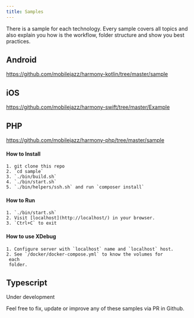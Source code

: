 ```yaml
---
title: Samples
---
```


 There is a sample for each technology. Every sample covers all topics and also explain you how is the workflow, folder structure and show you best practices.
## Android

https://github.com/mobilejazz/harmony-kotlin/tree/master/sample


## iOS

https://github.com/mobilejazz/harmony-swift/tree/master/Example

## PHP

https://github.com/mobilejazz/harmony-php/tree/master/sample

#### How to Install
```
1. git clone this repo
2. `cd sample`
3. `./bin/build.sh`
4. `./bin/start.sh`
5. `./bin/helpers/ssh.sh` and run `composer install`
```
#### How to Run
```
1. `./bin/start.sh`
2. Visit [localhost](http://localhost/) in your browser.
3. `Ctrl+C` to exit
```
#### How to use XDebug
```
1. Configure server with `localhost` name and `localhost` host.
2. See `/docker/docker-compose.yml` to know the volumes for
 each
 folder.
```

## Typescript

Under development

Feel free to fix, update or improve any of these samples via PR in Github.